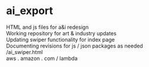 # ai_export
HTML and js files for a&amp;i redesign <br>
Working repository for art & industry updates <br>
Updating swiper functionality for index page <br>
Documenting revisions for js / json packages as needed <br>
/ai_swiper.html<br>
aws . amazon . com / lambda<br>
